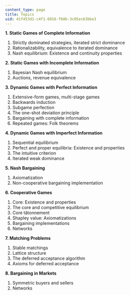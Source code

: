 ```yaml
---
content_type: page
title: Topics
uid: 41f453d1-c4f1-6016-f68b-3c05ec63bbe3
---
```


**1\. Static Games of Complete Information**

1.  Strictly dominated strategies, iterated strict dominance
2.  Rationalizability, equivalence to iterated dominance
3.  Nash equilibrium: Existence and continuity properties

**2\. Static Games with Incomplete Information**

1.  Bayesian Nash equilibrium
2.  Auctions, revenue equivalence

**3\. Dynamic Games with Perfect Information**

1.  Extensive-form games, multi-stage games
2.  Backwards induction
3.  Subgame perfection
4.  The one-shot deviation principle
5.  Bargaining with complete information
6.  Repeated games: Folk theorems

**4\. Dynamic Games with Imperfect Information**

1.  Sequential equilibrium
2.  Perfect and proper equilibria: Existence and properties
3.  The intuitive criterion
4.  Iterated weak dominance

**5\. Nash Bargaining**

1.  Axiomatization
2.  Non-cooperative bargaining implementation

**6\. Cooperative Games**

1.  Core: Existence and properties
2.  The core and competitive equilibrium
3.  Core tâtonnement
4.  Shapley value: Axiomatizations
5.  Bargaining implementations
6.  Networks

**7\. Matching Problems**

1.  Stable matchings
2.  Lattice structure
3.  The deferred acceptance algorithm
4.  Axioms for deferred acceptance

**8\. Bargaining in Markets**

1.  Symmetric buyers and sellers
2.  Networks